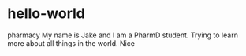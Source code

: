 # hello-world
pharmacy
My name is Jake and I am a PharmD student. Trying to learn more about all things in the world. Nice

